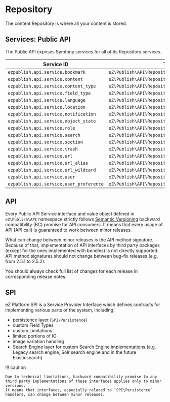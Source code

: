 # Repository

The content Repository is where all your content is stored.

## Services: Public API

The Public API exposes Symfony services for all of its Repository services.

| Service ID                             | Type                                             |
|----------------------------------------|--------------------------------------------------|
| `ezpublish.api.service.bookmark`       | `eZ\Publish\API\Repository\BookmarkService`      |
| `ezpublish.api.service.content`        | `eZ\Publish\API\Repository\ContentService`       |
| `ezpublish.api.service.content_type`   | `eZ\Publish\API\Repository\ContentTypeService`   |
| `ezpublish.api.service.field_type`     | `eZ\Publish\API\Repository\FieldTypeService`     |
| `ezpublish.api.service.language`       | `eZ\Publish\API\Repository\LanguageService`      |
| `ezpublish.api.service.location`       | `eZ\Publish\API\Repository\LocationService`      |
| `ezpublish.api.service.notification`   | `eZ\Publish\API\Repository\NotificationService`  |
| `ezpublish.api.service.object_state`   | `eZ\Publish\API\Repository\ObjectStateService`   |
| `ezpublish.api.service.role`           | `eZ\Publish\API\Repository\RoleService`          |
| `ezpublish.api.service.search`         | `eZ\Publish\API\Repository\SearchService`        |
| `ezpublish.api.service.section`        | `eZ\Publish\API\Repository\SectionService`       |
| `ezpublish.api.service.trash`          | `eZ\Publish\API\Repository\TrashService`         |
| `ezpublish.api.service.url`            | `eZ\Publish\API\Repository\URLService`           |
| `ezpublish.api.service.url_alias`      | `eZ\Publish\API\Repository\URLAliasService`      |
| `ezpublish.api.service.url_wildcard`   | `eZ\Publish\API\Repository\URLWildcardService`   |
| `ezpublish.api.service.user`           | `eZ\Publish\API\Repository\UserService`          |
| `ezpublish.api.service.user_preference`| `eZ\Publish\API\Repository\UserPreferenceService`|

## API

Every Public API Service interface and value object defined in `eZ\Publish\API` namespace strictly follows [Semantic Versioning](https://semver.org/) backward compatibility (BC) promise for API consumers.
It means that every usage of API (API call) is guaranteed to work between minor releases.

What can change between minor releases is the API method signature. Because of that, implementation of API interfaces by third party packages (except for the ones implemented with bundles) is not directly supported.
API method signatures should not change between bug-fix releases (e.g. from 2.5.1 to 2.5.2).

You should always check full list of changes for each release in corresponding release notes.

## SPI

eZ Platform SPI is a Service Provider Interface which defines contracts for implementing various parts of the system, including:

 - persistence layer (`SPI\Persistence`)
 - custom Field Types
 - custom Limitations
 - limited portions of IO
 - image variation handling
 - Search Engine layer for custom Search Engine implementations (e.g. Legacy search engine, Solr search engine and in the future Elasticsearch)

!!! caution

    Due to technical limitations, backward compatibility promise to any third party implementations of these interfaces applies only to minor versions.
    It means that interfaces, especially related to `SPI\Persistence` handlers, can change between minor releases.
